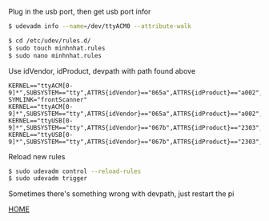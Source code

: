 Plug in the usb port, then get usb port infor
```sh
$ udevadm info --name=/dev/ttyACM0 --attribute-walk
```

```sh
$ cd /etc/udev/rules.d/
$ sudo touch minhnhat.rules
$ sudo nano minhnhat.rules
```
Use idVendor, idProduct, devpath with path found above
```
KERNEL=="ttyACM[0-9]*",SUBSYSTEM=="tty",ATTRS{idVendor}=="065a",ATTRS{idProduct}=="a002",ATTRS{devpath}=="1.2.1", SYMLINK="frontScanner"  
KERNEL=="ttyACM[0-9]*",SUBSYSTEM=="tty",ATTRS{idVendor}=="065a",ATTRS{idProduct}=="a002",ATTRS{devpath}=="1.2.3",SYMLINK="backScanner"  
KERNEL=="ttyUSB[0-9]*",SUBSYSTEM=="tty",ATTRS{idVendor}=="067b",ATTRS{idProduct}=="2303",ATTRS{devpath}=="1.2.2",SYMLINK="lcdScreen"
KERNEL=="ttyUSB[0-9]*",SUBSYSTEM=="tty",ATTRS{idVendor}=="067b",ATTRS{idProduct}=="2303",ATTRS{devpath}=="1.1.2",SYMLINK="rgbHub"
```
Reload new rules
```sh
$ sudo udevadm control --reload-rules
$ sudo udevadm trigger
```
Sometimes there's something wrong with devpath, just restart the pi

[HOME](../README.md)